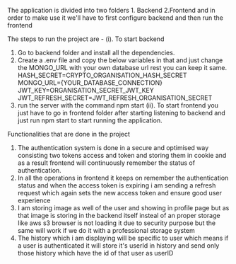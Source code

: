 The application is divided into two folders 1. Backend 2.Frontend and in order to make use it we'll have to first configure backend and then run the frontend

The steps to run the project are -
(i). To start backend
1. Go to backend folder and install all the dependencies.
2. Create a .env file and copy the below variables in that and just change the MONGO_URL with your own database url rest you can keep it same.
HASH_SECRET=CRYPTO_ORGANISATION_HASH_SECRET
MONGO_URL={YOUR_DATABASE_CONNECTION}
JWT_KEY=ORGANISATION_SECRET_JWT_KEY
JWT_REFRESH_SECRET=JWT_REFRESH_ORGANISATION_SECRET
3. run the server with the command npm start
(ii). To start frontend you just have to go in frontend folder after starting listening to backend and just run npm start to start running the application.


Functionalities that are done in the project
1. The authentication system is done in a secure and optimised way consisting two tokens access and token and storing them in cookie and as a result frontend will continuously remember the status of authentication.
2. In all the operations in frontend it keeps on remember the authentication status and when the access token is expiring i am sending a refresh request which again sets the new access token and ensure good user experience
3. I am storing image as well of the user and showing in profile page but as that image is storing in the backend itself insteal of an proper storage like aws s3 browser is not loading it due to security purpose but the same will work if we do it with a professional storage system
4. The history which i am displaying will be specific to user which means if a user is authenticated it will store it's userId in history and send only those history which have the id of that user as userID

